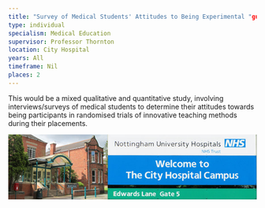 ```yaml
---
title: "Survey of Medical Students' Attitudes to Being Experimental "guinea pigs" in Research Projects (specifically randomised trials) to Evaluate New Teaching Methods"
type: individual
specialism: Medical Education
supervisor: Professor Thornton
location: City Hospital
years: All
timeframe: Nil
places: 2
---
```


<!-- more -->

This would be a mixed qualitative and quantitative study, involving interviews/surveys of medical students to determine their attitudes towards being participants in randomised trials of innovative teaching methods during their placements.

![Nottingham University Hopsitials, City Hospital Campus](/assets/img/city-hospital.jpg)
